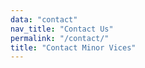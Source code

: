 ```yaml
---
data: "contact"
nav_title: "Contact Us"
permalink: "/contact/"
title: "Contact Minor Vices"
---
```

